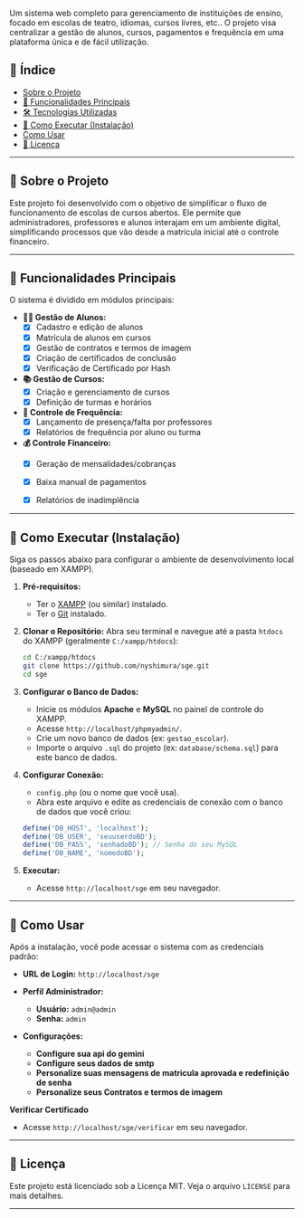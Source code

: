 Um sistema web completo para gerenciamento de instituições de ensino, focado em  escolas de teatro, idiomas, cursos livres, etc.. O projeto visa centralizar a gestão de alunos, cursos, pagamentos e frequência em uma plataforma única e de fácil utilização.

## 📖 Índice

* [Sobre o Projeto](#-sobre-o-projeto)
* [🚀 Funcionalidades Principais](#-funcionalidades-principais)
* [🛠️ Tecnologias Utilizadas](#-tecnologias-utilizadas)
* [🏁 Como Executar (Instalação)](#-como-executar-instalação)
* [Como Usar](#-como-usar)
* [📜 Licença](#-licença)

---

## 📍 Sobre o Projeto

Este projeto foi desenvolvido com o objetivo de simplificar o fluxo de funcionamento de escolas de cursos abertos. Ele permite que administradores, professores e alunos interajam em um ambiente digital, simplificando processos que vão desde a matrícula inicial até o controle financeiro.

---

## 🚀 Funcionalidades Principais

O sistema é dividido em módulos principais:

* **👨‍🎓 Gestão de Alunos:**
    * [X] Cadastro e edição de alunos
    * [X] Matrícula de alunos em cursos
    * [X] Gestão de contratos e termos de imagem
    * [X] Criação de certificados de conclusão
    * [X] Verificação de Certificado por Hash
* **📚 Gestão de Cursos:**
    * [X] Criação e gerenciamento de cursos
    * [X] Definição de turmas e horários
* **📝 Controle de Frequência:**
    * [X] Lançamento de presença/falta por professores
    * [X] Relatórios de frequência por aluno ou turma
* **💰 Controle Financeiro:**
    * [X] Geração de mensalidades/cobranças
    * [X] Baixa manual de pagamentos
    * [X] Relatórios de inadimplência



---


## 🏁 Como Executar (Instalação)

Siga os passos abaixo para configurar o ambiente de desenvolvimento local (baseado em XAMPP).

1.  **Pré-requisitos:**
    * Ter o [XAMPP](https://www.apachefriends.org/pt_br/index.html) (ou similar) instalado.
    * Ter o [Git](https://git-scm.com/) instalado.

2.  **Clonar o Repositório:**
    Abra seu terminal e navegue até a pasta `htdocs` do XAMPP (geralmente `C:/xampp/htdocs`):
    ```bash
    cd C:/xampp/htdocs
    git clone https://github.com/nyshimura/sge.git
    cd sge
    ```

3.  **Configurar o Banco de Dados:**
    * Inicie os módulos **Apache** e **MySQL** no painel de controle do XAMPP.
    * Acesse `http://localhost/phpmyadmin/`.
    * Crie um novo banco de dados (ex: `gestao_escolar`).
    * Importe o arquivo `.sql` do projeto (ex: `database/schema.sql`) para este banco de dados.

4.  **Configurar Conexão:**
    * `config.php` (ou o nome que você usa).
    * Abra este arquivo e edite as credenciais de conexão com o banco de dados que você criou:
    ```php
    define('DB_HOST', 'localhost');
    define('DB_USER', 'seuuserdoBD');
    define('DB_PASS', 'senhadoBD'); // Senha do seu MySQL 
    define('DB_NAME', 'nomedoBD');
    ```

5.  **Executar:**
    * Acesse `http://localhost/sge` em seu navegador.


---

## 🏃 Como Usar

Após a instalação, você pode acessar o sistema com as credenciais padrão:

* **URL de Login:** `http://localhost/sge`

* **Perfil Administrador:**
    * **Usuário:** `admin@admin`
    * **Senha:** `admin`

* **Configurações:**
  * **Configure sua api do gemini**
  * **Configure seus dados de smtp**
  * **Personalize suas mensagens de matricula aprovada e redefinição de senha**
  * **Personalize seus Contratos e termos de imagem**

**Verificar Certificado**
  * Acesse `http://localhost/sge/verificar` em seu navegador.


---

## 📜 Licença

Este projeto está licenciado sob a Licença MIT. Veja o arquivo `LICENSE` para mais detalhes.

---
